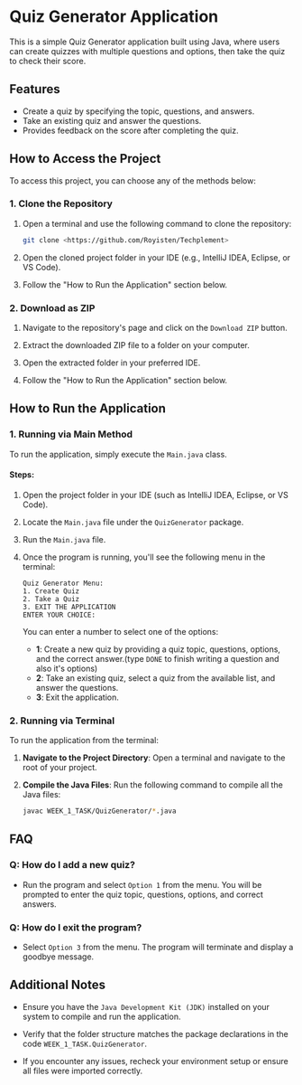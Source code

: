 # Quiz Generator Application

This is a simple Quiz Generator application built using Java, where users can create quizzes with multiple questions and options, then take the quiz to check their score.

## Features
- Create a quiz by specifying the topic, questions, and answers.
- Take an existing quiz and answer the questions.
- Provides feedback on the score after completing the quiz.


## How to Access the Project

To access this project, you can choose any of the methods below:

### **1. Clone the Repository**
1. Open a terminal and use the following command to clone the repository:
   ```bash
   git clone <https://github.com/Royisten/Techplement>

2. Open the cloned project folder in your IDE (e.g., IntelliJ IDEA, Eclipse, or VS Code). 

3. Follow the "How to Run the Application" section below.  

### **2. Download as ZIP**
1. Navigate to the repository's page and click on the `Download ZIP` button.
 
2. Extract the downloaded ZIP file to a folder on your computer.
 
3. Open the extracted folder in your preferred IDE.
 
4. Follow the "How to Run the Application" section below.
 
## How to Run the Application

### 1. Running via Main Method
To run the application, simply execute the `Main.java` class.

#### Steps:
1. Open the project folder in your IDE (such as IntelliJ IDEA, Eclipse, or VS Code).
2. Locate the `Main.java` file under the `QuizGenerator` package.
3. Run the `Main.java` file.
4. Once the program is running, you'll see the following menu in the terminal:

    ```plaintext
    Quiz Generator Menu:
    1. Create Quiz
    2. Take a Quiz
    3. EXIT THE APPLICATION
    ENTER YOUR CHOICE:
    ```

    You can enter a number to select one of the options:

    - **1**: Create a new quiz by providing a quiz topic, questions, options, and the correct answer.(type `DONE` to finish writing a question and also it's options)
    - **2**: Take an existing quiz, select a quiz from the available list, and answer the questions.
    - **3**: Exit the application.

### 2. Running via Terminal
To run the application from the terminal:

1. **Navigate to the Project Directory**:
   Open a terminal and navigate to the root of your project.

2. **Compile the Java Files**:
   Run the following command to compile all the Java files:
   ```bash
   javac WEEK_1_TASK/QuizGenerator/*.java

## FAQ   

### Q: How do I add a new quiz?
 - Run the program and select `Option 1` from the menu. You will be prompted to enter the quiz topic, questions, options, and correct answers.
 
### Q: How do I exit the program?
 - Select `Option 3` from the menu. The program will terminate and display a goodbye message.

## Additional Notes

- Ensure you have the `Java Development Kit (JDK)` installed on your system to compile and run the application.

- Verify that the folder structure matches the package declarations in the code `WEEK_1_TASK.QuizGenerator`.

- If you encounter any issues, recheck your environment setup or ensure all files were imported correctly.

